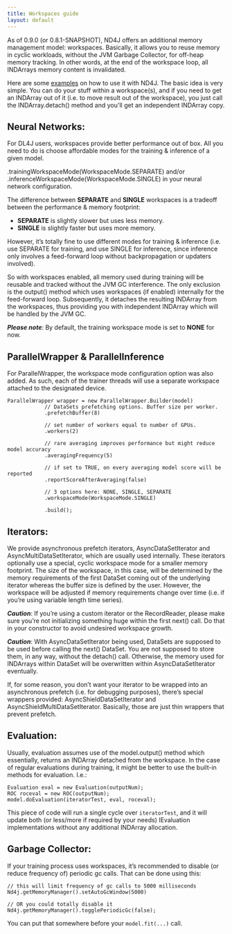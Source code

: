 ```yaml
---
title: Workspaces guide
layout: default
---
```

As of 0.9.0 (or 0.8.1-SNAPSHOT), ND4J offers an additional memory management model: workspaces. Basically, it allows you to reuse memory in cyclic workloads, without the JVM Garbage Collector, for off-heap memory tracking. In other words, at the end of the workspace loop, all INDArrays memory content is invalidated.

Here are some [examples](https://github.com/deeplearning4j/dl4j-examples/blob/58cc1b56515458003fdd7b606f6451aee851b8c3/nd4j-examples/src/main/java/org/nd4j/examples/Nd4jEx15_Workspaces.java) on how to use it with ND4J.
The basic idea is very simple. You can do your stuff within a workspace(s), and if you need to get an INDArray out of it (i.e. to move result out of the workspace), you just call the INDArray.detach() method and you'll get an independent INDArray copy.

## Neural Networks:
For DL4J users, workspaces provide better performance out of box. All you need to do is choose affordable modes for the training & inference of a given model.

 .trainingWorkspaceMode(WorkspaceMode.SEPARATE) and/or .inferenceWorkspaceMode(WorkspaceMode.SINGLE) in your neural network configuration. 

The difference between **SEPARATE** and **SINGLE** workspaces is a tradeoff between the performance & memory footprint:
* **SEPARATE** is slightly slower but uses less memory.
* **SINGLE** is slightly faster but uses more memory.

However, it’s totally fine to use different modes for training & inference (i.e. use SEPARATE for training, and use SINGLE for inference, since inference only involves a feed-forward loop without backpropagation or updaters involved).

So with workspaces enabled, all memory used during training will be reusable and tracked without the JVM GC interference.
The only exclusion is the output() method which uses workspaces (if enabled) internally for the feed-forward loop. Subsequently, it detaches the resulting INDArray from the workspaces, thus providing you with independent INDArray which will be handled by the JVM GC.

***Please note***: By default, the training workspace mode is set to **NONE** for now.

## ParallelWrapper & ParallelInference
For ParallelWrapper, the workspace mode configuration option was also added. As such, each of the trainer threads will use a separate workspace attached to the designated device.

```
ParallelWrapper wrapper = new ParallelWrapper.Builder(model)
            // DataSets prefetching options. Buffer size per worker.
            .prefetchBuffer(8)

            // set number of workers equal to number of GPUs.
            .workers(2)

            // rare averaging improves performance but might reduce model accuracy
            .averagingFrequency(5)

            // if set to TRUE, on every averaging model score will be reported
            .reportScoreAfterAveraging(false)

            // 3 options here: NONE, SINGLE, SEPARATE
            .workspaceMode(WorkspaceMode.SINGLE)

            .build();
```

## Iterators:
We provide asynchronous prefetch iterators, AsyncDataSetIterator and AsyncMultiDataSetIterator, which are usually used internally. These iterators optionally use a special, cyclic workspace mode for a smaller memory footprint. The size of the workspace, in this case, will be determined by the memory requirements of the first DataSet coming out of the underlying iterator whereas the buffer size is defined by the user. However, the workspace will be adjusted if memory requirements change over time (i.e. if you’re using variable length time series).

***Caution***: If you’re using a custom iterator or the RecordReader, please make sure you’re not initializing something huge within the first next() call. Do that in your constructor to avoid undesired workspace growth.

***Caution***: With AsyncDataSetIterator being used, DataSets are supposed to be used before calling the next() DataSet. You are not supposed to store them, in any way, without the detach() call. Otherwise, the memory used for INDArrays within DataSet will be overwritten within AsyncDataSetIterator eventually.

If, for some reason, you don’t want your iterator to be wrapped into an asynchronous prefetch (i.e. for debugging purposes), there’s special wrappers provided: AsyncShieldDataSetIterator and AsyncShieldMultiDataSetIterator. Basically, those are just thin wrappers that prevent prefetch.

## Evaluation:
Usually, evaluation assumes use of the model.output() method which essentially, returns an INDArray detached from the workspace. In the case of regular evaluations during training, it might be better to use the built-in methods for evaluation. I.e.:
```
Evaluation eval = new Evaluation(outputNum);
ROC roceval = new ROC(outputNum);
model.doEvaluation(iteratorTest, eval, roceval);
```

This piece of code will run a single cycle over `iteratorTest`, and it will update both (or less/more if required by your needs) IEvaluation implementations without any additional INDArray allocation. 

## Garbage Collector:
If your training process uses workspaces, it’s recommended to disable (or reduce frequency of) periodic gc calls. That can be done using this:

```
// this will limit frequency of gc calls to 5000 milliseconds
Nd4j.getMemoryManager().setAutoGcWindow(5000)

// OR you could totally disable it
Nd4j.getMemoryManager().togglePeriodicGc(false);
```

You can put that somewhere before your `model.fit(...)` call.






